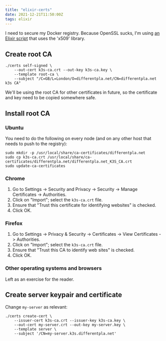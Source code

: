 ```yaml
---
title: "elixir-certs"
date: 2021-12-21T11:50:00Z
tags: elixir
---
```


I need to secure my Docker registry. Because OpenSSL sucks, I'm using
[an Elixir script](https://github.com/rlipscombe/elixir-certs) that uses the 'x509' library.

## Create root CA

```
./certs self-signed \
    --out-cert k3s-ca.crt --out-key k3s-ca.key \
    --template root-ca \
    --subject "/C=GB/L=London/O=differentpla.net/CN=differentpla.net k3s CA"
```

We'll be using the root CA for other certificates in future, so the certificate and key need to be copied somewhere
safe.

## Install root CA

### Ubuntu

You need to do the following on every node (and on any other host that needs to push to the registry):

```
sudo mkdir -p /usr/local/share/ca-certificates/differentpla.net
sudo cp k3s-ca.crt /usr/local/share/ca-certificates/differentpla.net/differentpla.net_K3S_CA.crt
sudo update-ca-certificates
```

### Chrome

1. Go to Settings -> Security and Privacy -> Security -> Manage Certificates -> Authorities.
2. Click on "Import"; select the `k3s-ca.crt` file.
3. Ensure that "Trust this certificate for identifying websites" is checked.
4. Click OK.

### Firefox

1. Go to Settings -> Privacy & Security -> Certificates -> View Certificates -> Authorities.
2. Click on "Import"; select the `k3s-ca.crt` file.
3. Ensure that "Trust this CA to identify web sites" is checked.
4. Click OK.

### Other operating systems and browsers

Left as an exercise for the reader.

## Create server keypair and certificate

Change `my-server` as relevant:

```
./certs create-cert \
    --issuer-cert k3s-ca.crt --issuer-key k3s-ca.key \
    --out-cert my-server.crt --out-key my-server.key \
    --template server \
    --subject '/CN=my-server.k3s.differentpla.net'
```
